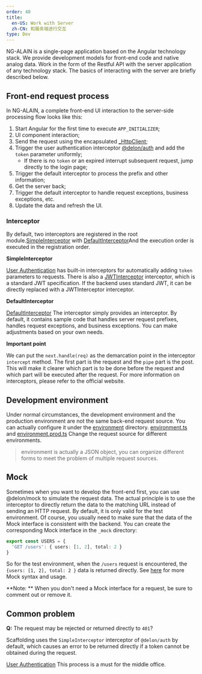 ```yaml
---
order: 40
title:
  en-US: Work with Server
  zh-CN: 和服务端进行交互
type: Dev
---
```


NG-ALAIN is a single-page application based on the Angular technology stack. We provide development models for front-end code and native analog data.
Work in the form of the Restful API with the server application of any technology stack. The basics of interacting with the server are briefly described below.
## Front-end request process

In NG-ALAIN, a complete front-end UI interaction to the server-side processing flow looks like this:

1. Start Angular for the first time to execute `APP_INITIALIZER`;
2. UI component interaction;
3. Send the request using the encapsulated [_HttpClient](/theme/http);
4. Trigger the user authentication interceptor [@delon/auth](/auth/getting-started) and add the `token` parameter uniformly;
    - If there is no `token` or an expired interrupt subsequent request, jump directly to the login page;
5. Trigger the default interceptor to process the prefix and other information;
6. Get the server back;
7. Trigger the default interceptor to handle request exceptions, business exceptions, etc.
8. Update the data and refresh the UI.

### Interceptor

By default, two interceptors are registered in the root module.[SimpleInterceptor](https://github.com/ng-alain/delon/blob/master/packages/auth/token/simple/simple.interceptor.ts) with [DefaultInterceptor](https://github.com/ng-alain/ng-alain/blob/master/src/app/core/net/default.interceptor.ts)And the execution order is executed in the registration order.

**SimpleInterceptor**

[User Authentication](/auth) has built-in interceptors for automatically adding `token` parameters to requests. There is also a [JWTInterceptor](https://github.com/ng-alain/delon/blob/master/packages/auth/token/jwt/jwt.interceptor.ts) interceptor, which is a standard JWT specification. If the backend uses standard JWT, it can be directly replaced with a JWTInterceptor interceptor.

**DefaultInterceptor**

[DefaultInterceptor](https://github.com/ng-alain/ng-alain/blob/master/src/app/core/net/default.interceptor.ts) The interceptor simply provides an interceptor. By default, it contains sample code that handles server request prefixes, handles request exceptions, and business exceptions. You can make adjustments based on your own needs.

**Important point**

We can put the `next.handle(req)` as the demarcation point in the interceptor `intercept` method. The first part is the request and the `pipe` part is the post. This will make it clearer which part is to be done before the request and which part will be executed after the request. For more information on interceptors, please refer to the official website.

## Development environment

Under normal circumstances, the development environment and the production environment are not the same back-end request source. You can actually configure it under the [environment](https://github.com/ng-alain/ng-alain/tree/master/src/environments) directory. [environment.ts](https://github.com/ng-alain/ng-alain/blob/master/src/environments/environment.ts) and [environment.prod.ts](https://github.com/ng-alain/ng-alain/blob/master/src/environments/environment.prod.ts) Change the request source for different environments.

> environment is actually a JSON object, you can organize different forms to meet the problem of multiple request sources.

## Mock

Sometimes when you want to develop the front-end first, you can use @delon/mock to simulate the request data. The actual principle is to use the interceptor to directly return the data to the matching URL instead of sending an HTTP request. By default, it is only valid for the test environment. Of course, you usually need to make sure that the data of the Mock interface is consistent with the backend. You can create the corresponding Mock interface in the `_mock` directory:

```ts
export const USERS = {
  'GET /users': { users: [1, 2], total: 2 }
}
```

So for the test environment, when the `/users` request is encountered, the `{users: [1, 2], total: 2 }` data is returned directly. See [here](/mock) for more Mock syntax and usage.

**Note: ** When you don't need a Mock interface for a request, be sure to comment out or remove it.

## Common problem

**Q:** The request may be rejected or returned directly to `401`?

Scaffolding uses the `SimpleInterceptor` interceptor of `@delon/auth` by default, which causes an error to be returned directly if a token cannot be obtained during the request.

[User Authentication](/auth) This process is a must for the middle office.

